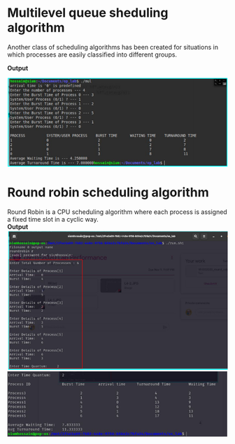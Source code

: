 # Multilevel queue sheduling algorithm
<p>Another class of scheduling algorithms has been created for situations in which processes are easily classified into different groups.</p>
<strong>Output</strong>

![image](multilevel_q_s_a.png)
# Round robin scheduling algorithm
Round Robin is a CPU scheduling algorithm where each process is assigned a fixed time slot in a cyclic way.<br>
**Output**
![image](roundrobin1.png)
![image](roundrobin2.png)
